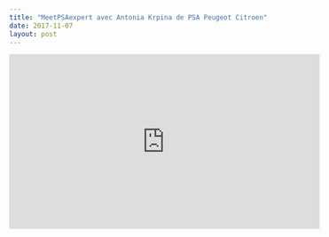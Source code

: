 ```yaml
---
title: "MeetPSAexpert avec Antonia Krpina de PSA Peugeot Citroen"
date: 2017-11-07
layout: post
---
```


<iframe width="560" height="315" src="https://www.youtube.com/embed/U16hku0cPck" frameborder="0" allowfullscreen></iframe>